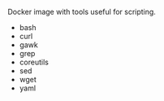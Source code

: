 Docker image with tools useful for scripting.

- bash
- curl
- gawk
- grep
- coreutils
- sed
- wget
- yaml
